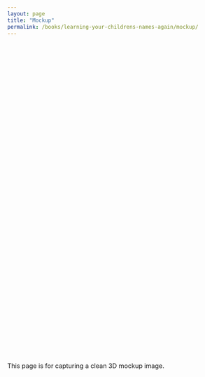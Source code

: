 ```yaml
---
layout: page
title: "Mockup"
permalink: /books/learning-your-childrens-names-again/mockup/
---
```


<div class="mockup-wrap">
  <div id="book3d"
       data-cover-front="/assets/books/learning-your-childrens-names-again/cover-front.jpg"
       data-cover-back="/assets/books/learning-your-childrens-names-again/cover-back.jpg"
       data-cover-spine="/assets/books/learning-your-childrens-names-again/cover-spine.jpg"
       data-autorotate="false"
       data-rotate-y="15"
       data-camera-azimuth="-35"
       data-camera-elevation="10"
       style="width: 100%; height: 680px;">
  </div>
  <p class="hint">This page is for capturing a clean 3D mockup image.</p>
  
</div>

<script type="module" src="/assets/js/three-book.js"></script>

<style>
/* Hide header/footer for clean capture */
header, footer { display: none; }
.mockup-wrap { max-width: 1200px; margin: 48px auto; }
.hint { color: var(--meta-color); font-size: 0.9rem; }
</style>


